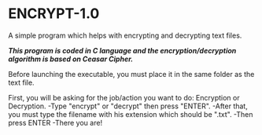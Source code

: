 # ENCRYPT-1.0
A simple program which helps with encrypting and decrypting text files.

***This program is coded in C language and the encryption/decryption algorithm is based on Ceasar Cipher.***

Before launching the executable, you must place it in the same folder as the text file.

First,  you will be asking for the job/action you want to do: Encryption or Decryption.
-Type "encrypt" or "decrypt" then press "ENTER".
-After that, you must type the filename with his extension which should be ".txt".
-Then press ENTER
-There you are!

